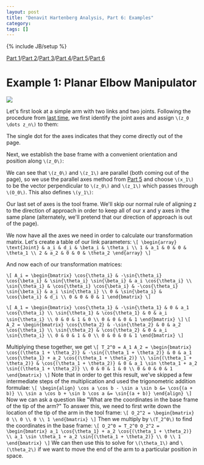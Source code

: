 ```yaml
---
layout: post
title: "Denavit Hartenberg Analysis, Part 6: Examples"
category: 
tags: []
---
```

{% include JB/setup %}

[Part 1](/2012/06/05/denavit-hartenberg-robotic-control/)/[Part 2](/2012/06/09/denavit-hartenberg-for-robotics-part-2-homogeneous-matrices/)/[Part 3](/2012/06/10/denavit-hartenberg-for-robotics-part-3-the-d-h-parameters/)/[Part 4](/2012/06/19/denavit-hartenberg-parameters-part-4-existence-and-uniqueness/)/[Part 5](/2012/06/25/denavit-hartenberg-analysis-part-5-assigning-coordinate-frames/)/[Part 6](/2012/06/27/denavit-hartenberg-analysis-part-6-examples/)

# Example 1: Planar Elbow Manipulator

<object data="/img/2012-06-27/planar_elbow_manipulator.svg" type="image/svg+xml" style="height:275px">
	<img src="/img/2012-06-27/planar_elbow_manipulator.png"/>
</object>

Let's first look at a simple arm with two links and two joints. Following the procedure from [last time](/2012/06/25/denavit-hartenberg-analysis-part-5-assigning-coordinate-frames#solving_the_entire_arm), we first identify the joint axes and assign `\(z_0 \dots z_n\)` to them:

<object data="/img/2012-06-27/planar_elbow_manipulator_z.svg" type="image/svg+xml" style="height:275px">
</object>
The single dot for the axes indicates that they come directly out of the page.

Next, we establish the base frame with a convenient orientation and position along `\(z_0\)`:

<object data="/img/2012-06-27/planar_elbow_manipulator_base.svg" type="image/svg+xml" style="height:275px">
</object>

We can see that `\(z_0\)` and `\(z_1\)` are parallel (both coming out of the page), so we use the parallel axes method from [Part 5](/2012/06/25/denavit-hartenberg-analysis-part-5-assigning-coordinate-frames#case_2__and__are_parallel) and choose `\(x_1\)` to be the vector perpendicular to `\(z_0\)` and `\(z_1\)` which passes through `\(O_0\)`. This also defines `\(y_1\)`:

<object data="/img/2012-06-27/planar_elbow_manipulator_frame1.svg" type="image/svg+xml" style="height:275px">
</object>

Our last set of axes is the tool frame. We'll skip our normal rule of aligning z to the direction of approach in order to keep all of our x and y axes in the same plane (alternately, we'll pretend that our direction of approach is out of the page).

<object data="/img/2012-06-27/planar_elbow_manipulator_frame_n.svg" type="image/svg+xml" style="height:275px">
</object>

We now have all the axes we need in order to calculate our transformation matrix. Let's create a table of our link parameters:
`\[
\begin{array}
\text{Joint} & a_i & d_i & \beta_i & \theta_i \\
1 & a_1 & 0 & 0 & \theta_1 \\
2 & a_2 & 0 & 0 & \theta_2
\end{array}
\]`

And now each of our transformation matrices:

`\[
A_i = \begin{bmatrix}
\cos{\theta_i} & -\sin{\theta_i} \cos{\beta_i} & \sin{\theta_i} \sin{\beta_i} & a_i \cos{\theta_i} \\
\sin{\theta_i} & \cos{\theta_i} \cos{\beta_i} & -\cos{\theta_i} \sin{\beta_i} & a_i \sin{\theta_i} \\
0 & \sin{\beta_i} & \cos{\beta_i} & d_i \\
0 & 0 & 0 & 1
\end{bmatrix}
\]`

`\[
A_1 = \begin{bmatrix}
\cos{\theta_1} & -\sin{\theta_1} & 0 & a_1 \cos{\theta_i} \\
\sin{\theta_1} & \cos{\theta_1} & 0 & a_i \sin{\theta_i} \\
0 & 0 & 1 & 0 \\
0 & 0 & 0 & 1
\end{bmatrix}
\]`
`\[
A_2 = \begin{bmatrix}
\cos{\theta_2} & -\sin{\theta_2} & 0 & a_2 \cos{\theta_i} \\
\sin{\theta_2} & \cos{\theta_2} & 0 & a_i \sin{\theta_i} \\
0 & 0 & 1 & 0 \\
0 & 0 & 0 & 1
\end{bmatrix}
\]`

Multiplying these together, we get
`\[
T_2^0 = A_1 A_2 = \begin{bmatrix}
\cos{(\theta_1 + \theta_2)} & -\sin{(\theta_1 + \theta_2)} & 0 & a_1 \cos{\theta_1} + a_2 \cos{(\theta_1 + \theta_2)} \\
\sin{(\theta_1 + \theta_2)} & \cos{(\theta_1 + \theta_2)} & 0 & a_1 \sin \theta_1 + a_2 \sin{(\theta_1 + \theta_2)} \\
0 & 0 & 1 & 0 \\
0 & 0 & 0 & 1
\end{bmatrix}
\]`
Note that in order to get this result, we've skipped a few intermediate steps of the multiplication and used the trigonometric addition formulae:
`\[
\begin{align}
\cos a \cos b - \sin a \sin b &= \cos{(a + b)} \\
\sin a \cos b + \sin b \cos a &= \sin{(a + b)}
\end{align}
\]`
Now we can ask a question like "What are the coordinates in the base frame of the tip of the arm?" To answer this, we need to first write down the location of the tip of the arm in the tool frame:
`\[
O_2^2 = \begin{bmatrix}
0 \\ 0 \\ 0 \\ 1
\end{bmatrix}
\]`
Then we multiply by `\(T_2^0\)` to find the coordinates in the base frame:
`\[
O_2^0 = T_2^0 O_2^2 = \begin{bmatrix}
a_1 \cos{\theta_1} + a_2 \cos{(\theta_1 + \theta_2)} \\
a_1 \sin \theta_1 + a_2 \sin{(\theta_1 + \theta_2)} \\
0 \\
1 
\end{bmatrix}
\]`
We can then use this to solve for `\(\theta_1\)` and `\(\theta_2\)` if we want to move the end of the arm to a particular position in space.